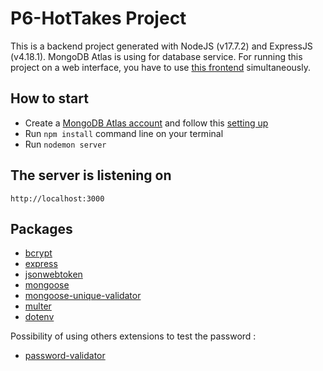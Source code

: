 # P6-HotTakes Project

This is a backend project generated with NodeJS (v17.7.2) and ExpressJS (v4.18.1).
MongoDB Atlas is using for database service.
For running this project on a web interface, you have to use [this frontend](https://github.com/OpenClassrooms-Student-Center/Web-Developer-P6) simultaneously.

## How to start
  - Create a [MongoDB Atlas account](https://www.mongodb.com/cloud/atlas/register) and follow this [setting up](https://developer.mozilla.org/en-US/docs/Learn/Server-side/Express_Nodejs/mongoose#setting_up_the_mongodb_database)
  - Run `npm install` command line on your terminal
  - Run `nodemon server`

## The server is listening on 
`http://localhost:3000`

## Packages
  - [bcrypt](https://www.npmjs.com/package/bcrypt)
  - [express](https://www.npmjs.com/package/express)
  - [jsonwebtoken](https://www.npmjs.com/package/jsonwebtoken)
  - [mongoose](https://www.npmjs.com/package/mongoose)
  - [mongoose-unique-validator](https://www.npmjs.com/package/mongoose-unique-validator)
  - [multer](https://www.npmjs.com/package/multer)
  - [dotenv](https://www.npmjs.com/package/dotenv)
  
Possibility of using others extensions to test the password :
  - [password-validator](https://www.npmjs.com/package/password-validator) 

